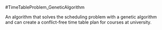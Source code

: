 #TimeTableProblem_GeneticAlgorithm

An algorithm that solves the scheduling problem with a genetic algorithm and can create a conflict-free time table plan for courses at university.
